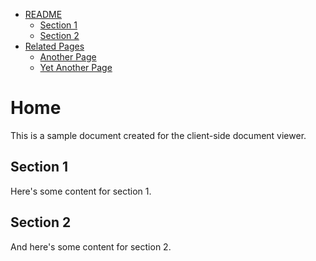 <!-- Table of Contents -->
- [README](#README)
  - [Section 1](#section-1)
  - [Section 2](#section-2)
- [Related Pages](#related-pages)
  - [Another Page](another-page.md)
  - [Yet Another Page](yet-another-page.md)

<!-- Document Content -->
# Home

This is a sample document created for the client-side document viewer.

## Section 1

Here's some content for section 1.

## Section 2

And here's some content for section 2.
